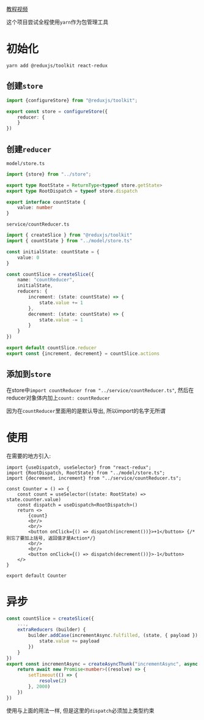 [教程视频](https://www.bilibili.com/video/BV1Y94y1S7QT?p=1)

这个项目尝试全程使用`yarn`作为包管理工具

# 初始化

```shell
yarn add @reduxjs/toolkit react-redux
```

## 创建`store`

```typescript
import {configureStore} from "@reduxjs/toolkit";

export const store = configureStore({
    reducer: {
    }
})
```

## 创建`reducer`

`model/store.ts`

```typescript
import {store} from "../store";

export type RootState = ReturnType<typeof store.getState>
export type RootDispatch = typeof store.dispatch

export interface countState {
    value: number
}
```

`service/countReducer.ts`

```typescript
import { createSlice } from "@reduxjs/toolkit"
import { countState } from "../model/store.ts"

const initialState: countState = {
    value: 0
}

const countSlice = createSlice({
    name: "countReducer",
    initialState,
    reducers: {
        increment: (state: countState) => {
            state.value += 1
        },
        decrement: (state: countState) => {
            state.value -= 1
        }
    }
})

export default countSlice.reducer
export const {increment, decrement} = countSlice.actions
```

## 添加到`store`

在store中`import countReducer from "../service/countReducer.ts"`, 然后在reducer对象体内加上`count: countReducer`

因为在`countReducer`里面用的是默认导出, 所以import的名字无所谓

# 使用

在需要的地方引入:

```tsx
import {useDispatch, useSelector} from "react-redux";
import {RootDispatch, RootState} from "../model/store.ts";
import {decrement, increment} from "../service/countReducer.ts";

const Counter = () => {
    const count = useSelector((state: RootState) => state.counter.value)
    const dispatch = useDispatch<RootDispatch>()
    return <>
        {count}
        <br/>
        <br/>
        <button onClick={() => dispatch(increment())}>+1</button> {/*别忘了要加上括号, 返回值才是Action*/}
        <br/>
        <br/>
        <button onClick={() => dispatch(decrement())}>-1</button>
    </>
}

export default Counter
```

# 异步

```typescript
const countSlice = createSlice({
	...,
    extraReducers (builder) {
        builder.addCase(incrementAsync.fulfilled, (state, { payload }) => {
            state.value += payload
        })
    }
})
export const incrementAsync = createAsyncThunk("incrementAsync", async () => {
    return await new Promise<number>((resolve) => {
        setTimeout(() => {
            resolve(2)
        }, 2000)
    })
})
```

使用与上面的用法一样, 但是这里的`dispatch`必须加上类型约束
